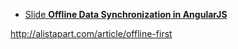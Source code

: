 

- [Slide **Offline Data Synchronization in AngularJS**](https://docs.google.com/presentation/d/1NByDXl6YL6BJ6nL0G2DLyZs5Og2njE_MNJv6vNK5aoo/edit#slide=id.g2a171bcda_2110)


http://alistapart.com/article/offline-first
